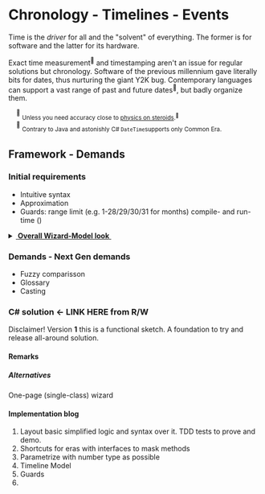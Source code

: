 # Chronology - Timelines - Events

Time is the _driver_ for all and the "solvent" of everything. The former is for software and the latter for its hardware.

Exact time measurement<sup>🔬</sup> and timestamping aren't an issue for regular solutions but chronology. Software of the previous millennium gave literally bits for dates, thus nurturing the giant Y2K bug. Contemporary languages can support a vast range of past and future dates<sup>📆</sup>, but badly organize them.

&nbsp;&nbsp;&nbsp;&nbsp;<sup>🔬</sup> <sub>Unless you need accuracy close to [physics on steroids](https://www.nobelprize.org/prizes/physics/2023/summary/).<sup>🔗</sup></sub>\
&nbsp;&nbsp;&nbsp;&nbsp;<sup>📆</sup> <sub>Contrary to Java and astonishly C# `DateTime`supports only Common Era.</sub>

## Framework - Demands

### Initial requirements

+ Intuitive syntax
+ Approximation
+ Guards: range limit (e.g. 1-28/29/30/31 for months) compile- and run-time ()

<details>
  <summary><ins>&nbsp;<b>Overall Wizard-Model look</b>&nbsp;</ins></summary>
&nbsp;
  
  [![Wizard (date, year, ca., ago) - Mode (output) diagram](../../../README+/_rsc/images/bigmessowires.com_wired-circuit.jpg)](https://github.com/Kyriosity/read-write/tree/main/README+/pencraft/README+/_rsc)
  
</details>

### Demands - Next Gen demands

+ Fuzzy comparisson
+ Glossary 
+ Casting


### C# solution <- LINK HERE from R/W

Disclaimer! Version&nbsp;**1** this is a functional sketch. A foundation to try and release all-around solution. 

#### Remarks 


##### Alternatives

One-page (single-class) wizard

#### Implementation blog

1) Layout basic simplified logic and syntax over it. TDD tests to prove and demo.
2) Shortcuts for eras with interfaces to mask methods
3) Parametrize with number type as possible
4) Timeline Model
5) Guards
6) 

